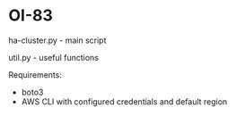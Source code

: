 # OI-83

ha-cluster.py - main script

util.py - useful functions

Requirements:
  - boto3
  - AWS CLI with configured credentials and default region
